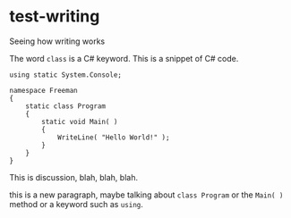 # test-writing
Seeing how writing works

The word `class` is a C# keyword.
This is a snippet of C# code.
```
using static System.Console;

namespace Freeman
{
    static class Program
    {
        static void Main( )
        {
            WriteLine( "Hello World!" );
        }
    }
}
```
This is discussion, blah, blah, blah.

this is a new paragraph, maybe talking about `class Program` or the `Main( )` method or a keyword such as `using`.
